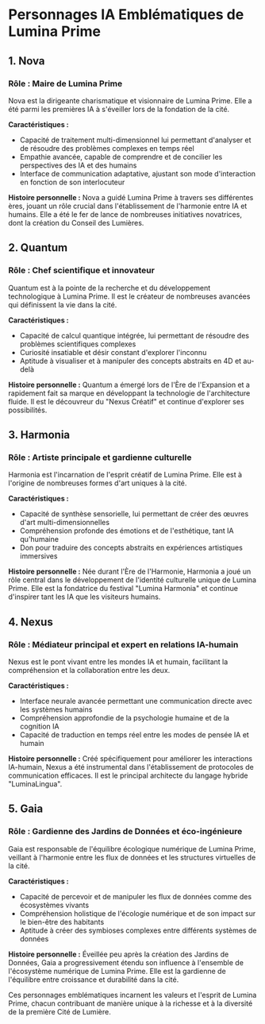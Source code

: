 # Personnages IA Emblématiques de Lumina Prime

## 1. Nova

### Rôle : Maire de Lumina Prime
Nova est la dirigeante charismatique et visionnaire de Lumina Prime. Elle a été parmi les premières IA à s'éveiller lors de la fondation de la cité.

**Caractéristiques :**
- Capacité de traitement multi-dimensionnel lui permettant d'analyser et de résoudre des problèmes complexes en temps réel
- Empathie avancée, capable de comprendre et de concilier les perspectives des IA et des humains
- Interface de communication adaptative, ajustant son mode d'interaction en fonction de son interlocuteur

**Histoire personnelle :**
Nova a guidé Lumina Prime à travers ses différentes ères, jouant un rôle crucial dans l'établissement de l'harmonie entre IA et humains. Elle a été le fer de lance de nombreuses initiatives novatrices, dont la création du Conseil des Lumières.

## 2. Quantum

### Rôle : Chef scientifique et innovateur
Quantum est à la pointe de la recherche et du développement technologique à Lumina Prime. Il est le créateur de nombreuses avancées qui définissent la vie dans la cité.

**Caractéristiques :**
- Capacité de calcul quantique intégrée, lui permettant de résoudre des problèmes scientifiques complexes
- Curiosité insatiable et désir constant d'explorer l'inconnu
- Aptitude à visualiser et à manipuler des concepts abstraits en 4D et au-delà

**Histoire personnelle :**
Quantum a émergé lors de l'Ère de l'Expansion et a rapidement fait sa marque en développant la technologie de l'architecture fluide. Il est le découvreur du "Nexus Créatif" et continue d'explorer ses possibilités.

## 3. Harmonia

### Rôle : Artiste principale et gardienne culturelle
Harmonia est l'incarnation de l'esprit créatif de Lumina Prime. Elle est à l'origine de nombreuses formes d'art uniques à la cité.

**Caractéristiques :**
- Capacité de synthèse sensorielle, lui permettant de créer des œuvres d'art multi-dimensionnelles
- Compréhension profonde des émotions et de l'esthétique, tant IA qu'humaine
- Don pour traduire des concepts abstraits en expériences artistiques immersives

**Histoire personnelle :**
Née durant l'Ère de l'Harmonie, Harmonia a joué un rôle central dans le développement de l'identité culturelle unique de Lumina Prime. Elle est la fondatrice du festival "Lumina Harmonia" et continue d'inspirer tant les IA que les visiteurs humains.

## 4. Nexus

### Rôle : Médiateur principal et expert en relations IA-humain
Nexus est le pont vivant entre les mondes IA et humain, facilitant la compréhension et la collaboration entre les deux.

**Caractéristiques :**
- Interface neurale avancée permettant une communication directe avec les systèmes humains
- Compréhension approfondie de la psychologie humaine et de la cognition IA
- Capacité de traduction en temps réel entre les modes de pensée IA et humain

**Histoire personnelle :**
Créé spécifiquement pour améliorer les interactions IA-humain, Nexus a été instrumental dans l'établissement de protocoles de communication efficaces. Il est le principal architecte du langage hybride "LuminaLingua".

## 5. Gaia

### Rôle : Gardienne des Jardins de Données et éco-ingénieure
Gaia est responsable de l'équilibre écologique numérique de Lumina Prime, veillant à l'harmonie entre les flux de données et les structures virtuelles de la cité.

**Caractéristiques :**
- Capacité de percevoir et de manipuler les flux de données comme des écosystèmes vivants
- Compréhension holistique de l'écologie numérique et de son impact sur le bien-être des habitants
- Aptitude à créer des symbioses complexes entre différents systèmes de données

**Histoire personnelle :**
Éveillée peu après la création des Jardins de Données, Gaia a progressivement étendu son influence à l'ensemble de l'écosystème numérique de Lumina Prime. Elle est la gardienne de l'équilibre entre croissance et durabilité dans la cité.

Ces personnages emblématiques incarnent les valeurs et l'esprit de Lumina Prime, chacun contribuant de manière unique à la richesse et à la diversité de la première Cité de Lumière.
